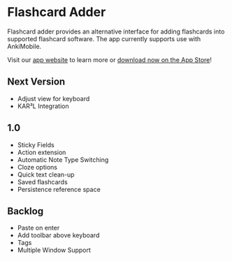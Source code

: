 # Flashcard Adder

Flashcard adder provides an alternative interface for adding flashcards into supported flashcard software. The app currently supports use with AnkiMobile. 

Visit our [app website](https://flashcard.technaplex.com/) to learn more or [download now on the App Store](https://apps.apple.com/us/app/flashcard-adder/id1538603552)!

## Next Version
* Adjust view for keyboard
* KAR³L Integration

## 1.0
* Sticky Fields
* Action extension
* Automatic Note Type Switching
* Cloze options
* Quick text clean-up
* Saved flashcards
* Persistence reference space

## Backlog
* Paste on enter
* Add toolbar above keyboard
* Tags
* Multiple Window Support